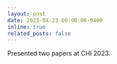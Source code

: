 ```yaml
---
layout: post
date: 2023-04-23 00:00:00-0400
inline: true
related_posts: false
---
```


Presented two papers at CHI 2023. 